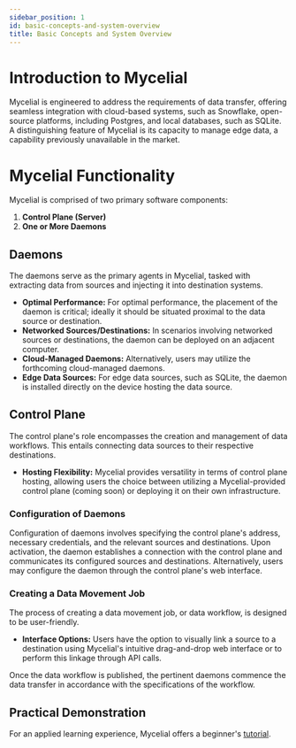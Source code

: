 ```yaml
---
sidebar_position: 1
id: basic-concepts-and-system-overview
title: Basic Concepts and System Overview
---
```


# Introduction to Mycelial

Mycelial is engineered to address the requirements of data transfer, offering seamless integration with cloud-based systems, such as Snowflake, open-source platforms, including Postgres, and local databases, such as SQLite. A distinguishing feature of Mycelial is its capacity to manage edge data, a capability previously unavailable in the market.

# Mycelial Functionality

Mycelial is comprised of two primary software components: 

1. **Control Plane (Server)**
2. **One or More Daemons**

## Daemons

The daemons serve as the primary agents in Mycelial, tasked with extracting data from sources and injecting it into destination systems. 

- **Optimal Performance:** For optimal performance, the placement of the daemon is critical; ideally it should be situated proximal to the data source or destination.
- **Networked Sources/Destinations:** In scenarios involving networked sources or destinations, the daemon can be deployed on an adjacent computer.
- **Cloud-Managed Daemons:** Alternatively, users may utilize the forthcoming cloud-managed daemons.
- **Edge Data Sources:** For edge data sources, such as SQLite, the daemon is installed directly on the device hosting the data source.

## Control Plane

The control plane's role encompasses the creation and management of data workflows. This entails connecting data sources to their respective destinations. 

- **Hosting Flexibility:** Mycelial provides versatility in terms of control plane hosting, allowing users the choice between utilizing a Mycelial-provided control plane (coming soon) or deploying it on their own infrastructure.

### Configuration of Daemons

Configuration of daemons involves specifying the control plane's address, necessary credentials, and the relevant sources and destinations. Upon activation, the daemon establishes a connection with the control plane and communicates its configured sources and destinations. Alternatively, users may configure the daemon through the control plane's web interface.

### Creating a Data Movement Job

The process of creating a data movement job, or data workflow, is designed to be user-friendly.

- **Interface Options:** Users have the option to visually link a source to a destination using Mycelial's intuitive drag-and-drop web interface or to perform this linkage through API calls.

Once the data workflow is published, the pertinent daemons commence the data transfer in accordance with the specifications of the workflow.

## Practical Demonstration

For an applied learning experience, Mycelial offers a beginner's [tutorial](./tutorial.md).
